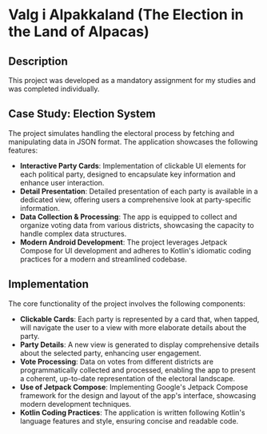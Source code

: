 # Valg i Alpakkaland (The Election in the Land of Alpacas)

## Description

This project was developed as a mandatory assignment for my studies and was completed individually.

## Case Study: Election System

The project simulates handling the electoral process by fetching and manipulating data in JSON format. The application showcases the following features:

- **Interactive Party Cards**: Implementation of clickable UI elements for each political party, designed to encapsulate key information and enhance user interaction.
- **Detail Presentation**: Detailed presentation of each party is available in a dedicated view, offering users a comprehensive look at party-specific information.
- **Data Collection & Processing**: The app is equipped to collect and organize voting data from various districts, showcasing the capacity to handle complex data structures.
- **Modern Android Development**: The project leverages Jetpack Compose for UI development and adheres to Kotlin's idiomatic coding practices for a modern and streamlined codebase.

## Implementation

The core functionality of the project involves the following components:

- **Clickable Cards**: Each party is represented by a card that, when tapped, will navigate the user to a view with more elaborate details about the party.
- **Party Details**: A new view is generated to display comprehensive details about the selected party, enhancing user engagement.
- **Vote Processing**: Data on votes from different districts are programmatically collected and processed, enabling the app to present a coherent, up-to-date representation of the electoral landscape.
- **Use of Jetpack Compose**: Implementing Google's Jetpack Compose framework for the design and layout of the app's interface, showcasing modern development techniques.
- **Kotlin Coding Practices**: The application is written following Kotlin's language features and style, ensuring concise and readable code.

